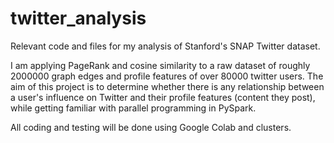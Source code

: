 # twitter_analysis
Relevant code and files for my analysis of Stanford's SNAP Twitter dataset.

I am applying PageRank and cosine similarity to a raw dataset of roughly 2000000 graph edges and profile features of over 80000 twitter users. The aim of this project is to determine whether there is any relationship between a user's influence on Twitter and their profile features (content they post), while getting familiar with parallel programming in PySpark.

All coding and testing will be done using Google Colab and clusters.
